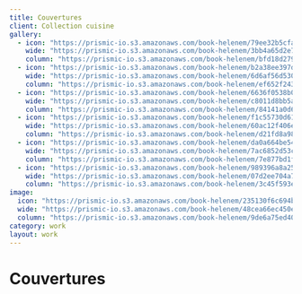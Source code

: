 ```yaml
---
title: Couvertures
client: Collection cuisine
gallery:
  - icon: "https://prismic-io.s3.amazonaws.com/book-helenem/79ee32b5cfa66b723ba66638193d02e0cbdaf6d8.jpg"
    wide: "https://prismic-io.s3.amazonaws.com/book-helenem/3bb4a65d2e7966a04e028d1eb21f323840de21b0.jpg"
    column: "https://prismic-io.s3.amazonaws.com/book-helenem/bfd18d279ebc2e2bd5c84dc062bd311c8eb900b1.jpg"
  - icon: "https://prismic-io.s3.amazonaws.com/book-helenem/b2a38ee397dee2be82c1459f48ae87ee06055d29.jpg"
    wide: "https://prismic-io.s3.amazonaws.com/book-helenem/6d6af56d5309f06542b6cba14a73fd5b535c8921.jpg"
    column: "https://prismic-io.s3.amazonaws.com/book-helenem/ef652f2434c8b22ca3d277da48ac8cd591d330cb.jpg"
  - icon: "https://prismic-io.s3.amazonaws.com/book-helenem/6636f0538b0a7d7e56e55b367d33970dbbc7e0bf.jpg"
    wide: "https://prismic-io.s3.amazonaws.com/book-helenem/c8011d8bb5ae23995ba393b68fe24c2c38ec3020.jpg"
    column: "https://prismic-io.s3.amazonaws.com/book-helenem/84141a0d6859c67c26c372dd379e05b3e4252f56.jpg"
  - icon: "https://prismic-io.s3.amazonaws.com/book-helenem/f1c55730d61c0b5006a234accd0c85e689407dce.jpg"
    wide: "https://prismic-io.s3.amazonaws.com/book-helenem/60ac12f406e8e5619d4c0d34df07b2c52095b10d.jpg"
    column: "https://prismic-io.s3.amazonaws.com/book-helenem/d21fd8a98a6679581d3d093e05bab00a1b0593b9.jpg"
  - icon: "https://prismic-io.s3.amazonaws.com/book-helenem/da0a664be54568026f5b10fb3944a1c06bcf4394.jpg"
    wide: "https://prismic-io.s3.amazonaws.com/book-helenem/7ac6852d53c3ca64e6e3eeee6c57c5dc6adf3250.jpg"
    column: "https://prismic-io.s3.amazonaws.com/book-helenem/7e877bd1f86275419472f07c925b5a415445a018.jpg"
  - icon: "https://prismic-io.s3.amazonaws.com/book-helenem/989396a8a25c920fba11ec6349aa5026873fb79f.jpg"
    wide: "https://prismic-io.s3.amazonaws.com/book-helenem/07d2ee704a76bf28c192d43b185542a712805478.jpg"
    column: "https://prismic-io.s3.amazonaws.com/book-helenem/3c45f593eef4caa4639f242799705765bf5cff0a.jpg"
image:
  icon: "https://prismic-io.s3.amazonaws.com/book-helenem/235130f6c694bf75d9f3114eb17cf6a642f158ef.jpg"
  wide: "https://prismic-io.s3.amazonaws.com/book-helenem/48cea66ec450e3743ca1cec15248373e71fe92a3.jpg"
  column: "https://prismic-io.s3.amazonaws.com/book-helenem/9de6a75ed40a51df7dbf000b9b06f430eee7b234.jpg"
category: work
layout: work
---
```

# Couvertures